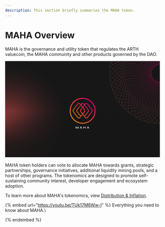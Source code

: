```yaml
---
description: This section briefly summaries the MAHA token.
---
```


# MAHA Overview

MAHA is the governance and utility token that regulates the ARTH valuecoin, the MAHA community and other products governed by the DAO.

![](../.gitbook/assets/image.png)

MAHA token holders can vote to allocate MAHA towards grants, strategic partnerships, governance initiatives, additional liquidity mining pools, and a host of other programs. The tokenomics are designed to promote self-sustaining community interest, developer engagement and ecosystem adoption.

To learn more about MAHA's tokenomics, view [Distribution & Inflation](distribution.md).

{% embed url="https://youtu.be/TUk17M6Ww-I" %}
Everything you need to know about MAHA.\

{% endembed %}
